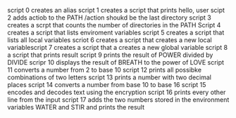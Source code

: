 script 0 creates an alias
script 1 creates a script that prints hello, user
scipt 2 adds actiob to the PATH /action shoukd be the last directory
script 3 creates a scrpt that counts the number of directories in the PATH
Script 4 creates a script that lists enviroment variables
script 5 creates a script that lists all local variables
scriot 6 creates a script that creates a new local variablescript 7 creates a script that a creates a new global variable
script 8 a script that prints result
script 9 prints the result of POWER divided by DIVIDE
scripr 10 displays the result of BREATH to the power of LOVE
script 11 converts a number from 2 to base 10
script 12 prints all possibke combinations of two letters
script 13 prints a number with two decimal places
script 14 converts a number from base 10 to base 16
script 15 encodes and decodes text using the encryption
script 16 prints every other line from the input
script 17 adds the two numbers stored in the environment variables WATER and STIR and prints the result
